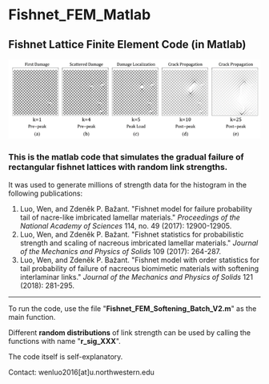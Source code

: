 # Fishnet_FEM_Matlab
## Fishnet Lattice Finite Element Code (in Matlab)

<p align="center">
  <img src="/damage_evolution.png" width="700" alt="accessibility text">
</p>

### This is the matlab code that simulates the gradual failure of rectangular fishnet lattices with random link strengths.

It was used to generate millions of strength data for the histogram in the following publications:

1. Luo, Wen, and Zdeněk P. Bažant. "Fishnet model for failure probability tail of nacre-like imbricated lamellar materials." _Proceedings of the National Academy of Sciences_ 114, no. 49 (2017): 12900-12905.
2. Luo, Wen, and Zdeněk P. Bažant. "Fishnet statistics for probabilistic strength and scaling of nacreous imbricated lamellar materials." _Journal of the Mechanics and Physics of Solids_ 109 (2017): 264-287.
3. Luo, Wen, and Zdeněk P. Bažant. "Fishnet model with order statistics for tail probability of failure of nacreous biomimetic materials with softening interlaminar links." _Journal of the Mechanics and Physics of Solids_ 121 (2018): 281-295.

----------------------------------------------------------------------------------------------------------------------------------------
To run the code, use the file "**Fishnet_FEM_Softening_Batch_V2.m**" as the main function. 

Different **random distributions** of link strength can be used by calling the functions with name "**r_sig_XXX**".

The code itself is self-explanatory.

Contact: wenluo2016[at]u.northwestern.edu
